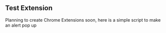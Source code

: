 ## Test Extension ##
Planning to create Chrome Extensions soon, here is a simple script to make an alert pop up